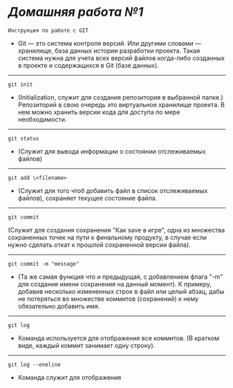 # *Домашняя работа №1*

    Инструкция по работе с GIT
- Git — это система контроля версий. Или другими словами — хранилище, база данных истории разработки проекта. Такая система нужна для учета всех версий файлов когда-либо созданных в проекте и содержащихся в Git (базе данных).
----
    git init 

- (Initialization, служит для создания репозитория в выбранной папке.)
Репозиторий в свою очередь это виртуальное хранилище проекта. В нем можно хранить версии кода для доступа по мере необходимости.
----
    git status
- (Служит для вывода информации о состоянии отслеживаемых файлов)
----
    git add \<filename> 
- (Служит для того чтоб добавить файл в список отслеживаемых файлов), сохраняет текущее состояние файла.
----
    git commit

(Служит для создания сохранения "Как save в игре", одна из множества сохраненных точек на пути к финальному продукту, в случае если нужно сделать откат к прошлой сохраненной версии файла).

----
    git commit -m "message"
- (Та же самая функция что и предыдущая, с добавлением флага "-m" для создания имени сохранения на данный момент).
К примеру, добавив несколько измененных строк в файл или целый абзац, дабы не потеряться во множестве коммитов (сохранений) к нему обязательно добавить имя.

-----
    git log
- Команда используется для отображения все коммитов. (В кратком виде, каждый коммит занимает одну строку).
----
    git log --oneline
- Команда служит для отображения 